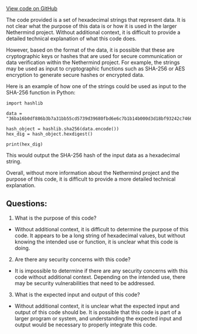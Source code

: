 [View code on GitHub](https://github.com/NethermindEth/nethermind/src/bench_precompiles/vectors/sha256/proposed/input_param_scalar_144_gas_32.csv)

The code provided is a set of hexadecimal strings that represent data. It is not clear what the purpose of this data is or how it is used in the larger Nethermind project. Without additional context, it is difficult to provide a detailed technical explanation of what this code does.

However, based on the format of the data, it is possible that these are cryptographic keys or hashes that are used for secure communication or data verification within the Nethermind project. For example, the strings may be used as input to cryptographic functions such as SHA-256 or AES encryption to generate secure hashes or encrypted data.

Here is an example of how one of the strings could be used as input to the SHA-256 function in Python:

```
import hashlib

data = "36ba16b0df886b3b7a31bb55cd5739d39680fbd6e6c7b1b14b000d3d18bf93242c74662ef108d711d85d8d442e415ffdbd8d85e0dc81bc49ae76f1674f1da060839c84acae5a9b01351833edb92a198d1ddff10527bb64de6ee2e3ab4959ebef9e7a6964b7482f9fae396b2b9b0cff9e50286db13aa4e25441413626c80acb4029853c986021bed95f4f164d7f919355"

hash_object = hashlib.sha256(data.encode())
hex_dig = hash_object.hexdigest()

print(hex_dig)
```

This would output the SHA-256 hash of the input data as a hexadecimal string.

Overall, without more information about the Nethermind project and the purpose of this code, it is difficult to provide a more detailed technical explanation.
## Questions: 
 1. What is the purpose of this code? 
- Without additional context, it is difficult to determine the purpose of this code. It appears to be a long string of hexadecimal values, but without knowing the intended use or function, it is unclear what this code is doing.

2. Are there any security concerns with this code? 
- It is impossible to determine if there are any security concerns with this code without additional context. Depending on the intended use, there may be security vulnerabilities that need to be addressed.

3. What is the expected input and output of this code? 
- Without additional context, it is unclear what the expected input and output of this code should be. It is possible that this code is part of a larger program or system, and understanding the expected input and output would be necessary to properly integrate this code.